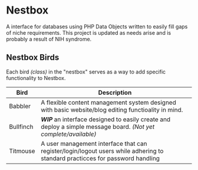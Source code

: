 # Nestbox
A interface for databases using PHP Data Objects written to easily fill gaps of niche requirements. This project is updated as needs arise and is probably a result of NIH syndrome.

## Nestbox Birds
Each bird *(class)* in the "nestbox" serves as a way to add specific functionality to Nestbox.

| Bird | Description |
| --- | --- |
| Babbler | A flexible content management system designed with basic website/blog editing functioality in mind. |
| Bullfinch | ***WIP*** an interface designed to easily create and deploy a simple message board. *(Not yet complete/available)* |
| Titmouse | A user management interface that can register/login/logout users while adhering to standard practicces for password handling |
